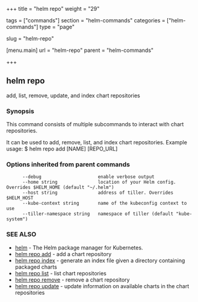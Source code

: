 +++
title = "helm repo"
weight = "29"

tags = ["commands"]
section = "helm-commands"
categories = ["helm-commands"]
type = "page"

slug = "helm-repo"

[menu.main]
  url = "helm-repo"
  parent = "helm-commands"

+++

## helm repo

add, list, remove, update, and index chart repositories

### Synopsis



This command consists of multiple subcommands to interact with chart repositories.

It can be used to add, remove, list, and index chart repositories.
Example usage:
    $ helm repo add [NAME] [REPO_URL]


### Options inherited from parent commands

```
      --debug                     enable verbose output
      --home string               location of your Helm config. Overrides $HELM_HOME (default "~/.helm")
      --host string               address of tiller. Overrides $HELM_HOST
      --kube-context string       name of the kubeconfig context to use
      --tiller-namespace string   namespace of tiller (default "kube-system")
```

### SEE ALSO
* [helm](#helm)	 - The Helm package manager for Kubernetes.
* [helm repo add](#helm-repo-add)	 - add a chart repository
* [helm repo index](#helm_repo-index)	 - generate an index file given a directory containing packaged charts
* [helm repo list](#helm-repo-list)	 - list chart repositories
* [helm repo remove](#helm-repo-remove)	 - remove a chart repository
* [helm repo update](#helm-repo-update)	 - update information on available charts in the chart repositories